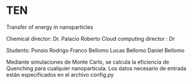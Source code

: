 # TEN
Transfer of energy in nanoparticles

Chemical director: Dr. Palacio Roberto
Cloud computing director : Dr

Students:
 Ponsio Rodrigo
 Franco Bellomo
 Lucas Bellomo
 Daniel Bellomo

Mediante simulaciones de Monte Carlo, se calcula la eficiencia de Quenching para cualquier nanopartícula. Los datos necesario de entrada están especificados en el archivo config.py